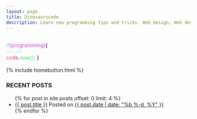```yaml
---
layout: page
title: Dinosaurscode
description: Learn new programming tips and tricks. Web design, Web development, HTML5, CSS3, and much more!
---
```

<br>

<div id = "indexwelcome">      
<span style="color:#40E0D0;">if</span><span style="color:#D040E0;">(programming)</span><span style="color:black">{</span><br>
<span style="text-align:center;color:#C5F5F0;">//is life</span><br>
<span style="color:#e04081;">code.</span><span style="color:#40e07b;">now(); </span>
<span style="color:black">}</span>
</div>
<br>
{% include homebutton.html %}

### RECENT POSTS

<ul class = "post-latest">
  {% for post in site.posts offset: 0 limit: 4 %}
    <li>
      <a href="{{ post.url }}">{{ post.title }}</a><span class = "post-meta"> Posted on <a href ="{{ post.url }}">{{ post.date | date: "%b %-d, %Y" }}</a></span>
    </li>
  {% endfor %}
</ul>
